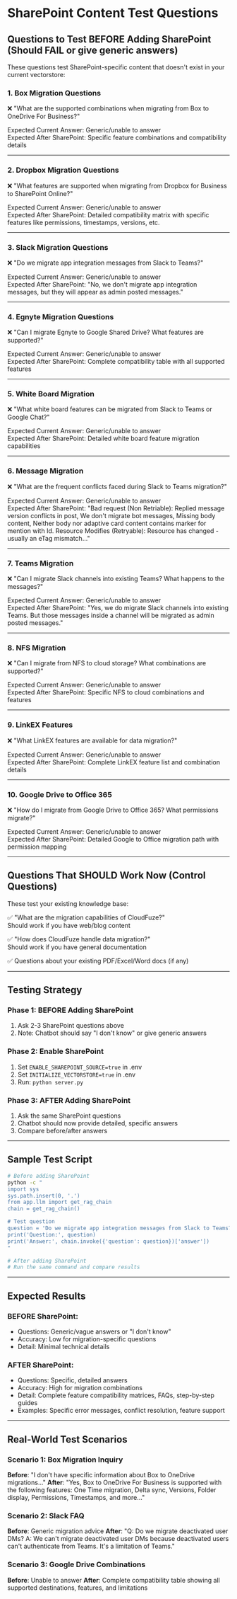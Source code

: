# SharePoint Content Test Questions

## Questions to Test BEFORE Adding SharePoint (Should FAIL or give generic answers)

These questions test SharePoint-specific content that doesn't exist in your current vectorstore:

### 1. Box Migration Questions
❌ "What are the supported combinations when migrating from Box to OneDrive For Business?"

Expected Current Answer: Generic/unable to answer  
Expected After SharePoint: Specific feature combinations and compatibility details

---

### 2. Dropbox Migration Questions  
❌ "What features are supported when migrating from Dropbox for Business to SharePoint Online?"

Expected Current Answer: Generic/unable to answer  
Expected After SharePoint: Detailed compatibility matrix with specific features like permissions, timestamps, versions, etc.

---

### 3. Slack Migration Questions
❌ "Do we migrate app integration messages from Slack to Teams?"

Expected Current Answer: Generic/unable to answer  
Expected After SharePoint: "No, we don't migrate app integration messages, but they will appear as admin posted messages."

---

### 4. Egnyte Migration Questions
❌ "Can I migrate Egnyte to Google Shared Drive? What features are supported?"

Expected Current Answer: Generic/unable to answer  
Expected After SharePoint: Complete compatibility table with all supported features

---

### 5. White Board Migration
❌ "What white board features can be migrated from Slack to Teams or Google Chat?"

Expected Current Answer: Generic/unable to answer  
Expected After SharePoint: Detailed white board feature migration capabilities

---

### 6. Message Migration
❌ "What are the frequent conflicts faced during Slack to Teams migration?"

Expected Current Answer: Generic/unable to answer  
Expected After SharePoint: "Bad request (Non Retriable): Replied message version conflicts in post, We don't migrate bot messages, Missing body content, Neither body nor adaptive card content contains marker for mention with Id. Resource Modifies (Retryable): Resource has changed - usually an eTag mismatch..."

---

### 7. Teams Migration
❌ "Can I migrate Slack channels into existing Teams? What happens to the messages?"

Expected Current Answer: Generic/unable to answer  
Expected After SharePoint: "Yes, we do migrate Slack channels into existing Teams. But those messages inside a channel will be migrated as admin posted messages."

---

### 8. NFS Migration
❌ "Can I migrate from NFS to cloud storage? What combinations are supported?"

Expected Current Answer: Generic/unable to answer  
Expected After SharePoint: Specific NFS to cloud combinations and features

---

### 9. LinkEX Features
❌ "What LinkEX features are available for data migration?"

Expected Current Answer: Generic/unable to answer  
Expected After SharePoint: Complete LinkEX feature list and combination details

---

### 10. Google Drive to Office 365
❌ "How do I migrate from Google Drive to Office 365? What permissions migrate?"

Expected Current Answer: Generic/unable to answer  
Expected After SharePoint: Detailed Google to Office migration path with permission mapping

---

## Questions That SHOULD Work Now (Control Questions)

These test your existing knowledge base:

✅ "What are the migration capabilities of CloudFuze?"  
   Should work if you have web/blog content

✅ "How does CloudFuze handle data migration?"  
   Should work if you have general documentation

✅ Questions about your existing PDF/Excel/Word docs (if any)

---

## Testing Strategy

### Phase 1: BEFORE Adding SharePoint
1. Ask 2-3 SharePoint questions above
2. Note: Chatbot should say "I don't know" or give generic answers

### Phase 2: Enable SharePoint
1. Set `ENABLE_SHAREPOINT_SOURCE=true` in .env
2. Set `INITIALIZE_VECTORSTORE=true` in .env
3. Run: `python server.py`

### Phase 3: AFTER Adding SharePoint  
1. Ask the same SharePoint questions
2. Chatbot should now provide detailed, specific answers
3. Compare before/after answers

---

## Sample Test Script

```bash
# Before adding SharePoint
python -c "
import sys
sys.path.insert(0, '.')
from app.llm import get_rag_chain
chain = get_rag_chain()

# Test question
question = 'Do we migrate app integration messages from Slack to Teams?'
print('Question:', question)
print('Answer:', chain.invoke({'question': question})['answer'])
"

# After adding SharePoint
# Run the same command and compare results
```

---

## Expected Results

### BEFORE SharePoint:
- Questions: Generic/vague answers or "I don't know"
- Accuracy: Low for migration-specific questions
- Detail: Minimal technical details

### AFTER SharePoint:
- Questions: Specific, detailed answers
- Accuracy: High for migration combinations  
- Detail: Complete feature compatibility matrices, FAQs, step-by-step guides
- Examples: Specific error messages, conflict resolution, feature support

---

## Real-World Test Scenarios

### Scenario 1: Box Migration Inquiry
**Before**: "I don't have specific information about Box to OneDrive migrations..."
**After**: "Yes, Box to OneDrive For Business is supported with the following features: One Time migration, Delta sync, Versions, Folder display, Permissions, Timestamps, and more..."

### Scenario 2: Slack FAQ  
**Before**: Generic migration advice
**After**: "Q: Do we migrate deactivated user DMs? A: We can't migrate deactivated user DMs because deactivated users can't authenticate from Teams. It's a limitation of Teams."

### Scenario 3: Google Drive Combinations
**Before**: Unable to answer
**After**: Complete compatibility table showing all supported destinations, features, and limitations

